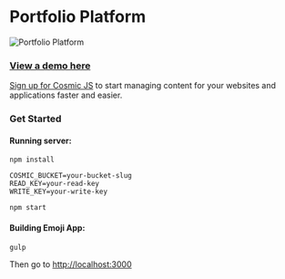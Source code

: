 # Portfolio Platform
![Portfolio Platform](https://cosmicjs.com/uploads/18026590-8e69-11e7-9057-55bb117a3035-portfolio-platform-home.png)

### [View a demo here](https://cosmicjs.com/apps/portfolio-platform)

[Sign up for Cosmic JS](https://cosmicjs.com/) to start managing content for your websites and applications faster and easier.
### Get Started


#### Running server:
```
npm install

COSMIC_BUCKET=your-bucket-slug 
READ_KEY=your-read-key 
WRITE_KEY=your-write-key 

npm start
```

#### Building Emoji App:
```
gulp
```
Then go to [http://localhost:3000](http://localhost:3000)


